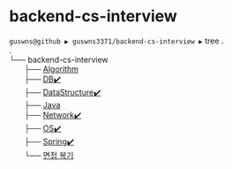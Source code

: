  # backend-cs-interview
 
 `guswns@github ▶ guswns3371/backend-cs-interview ▶`  tree .<br/>
.<br/>
└── backend-cs-interview<br/>
&nbsp;&nbsp;&nbsp;&nbsp;&nbsp;&nbsp;&nbsp;├── [Algorithm](Algorithm/README.md)<br/>
&nbsp;&nbsp;&nbsp;&nbsp;&nbsp;&nbsp;&nbsp;├── [DB✔️](DB/README.md)<br/>
&nbsp;&nbsp;&nbsp;&nbsp;&nbsp;&nbsp;&nbsp;├── [DataStructure✔️](DataStructure/README.md)<br/>
&nbsp;&nbsp;&nbsp;&nbsp;&nbsp;&nbsp;&nbsp;├── [Java](Java/README.md)<br/>
&nbsp;&nbsp;&nbsp;&nbsp;&nbsp;&nbsp;&nbsp;├── [Network✔️](Network/README.md)<br/>
&nbsp;&nbsp;&nbsp;&nbsp;&nbsp;&nbsp;&nbsp;├── [OS✔️](OS/README.md)<br/>
&nbsp;&nbsp;&nbsp;&nbsp;&nbsp;&nbsp;&nbsp;├── [Spring✔️](Spring/README.md)<br/>
&nbsp;&nbsp;&nbsp;&nbsp;&nbsp;&nbsp;&nbsp;└── [면접 복기](%EB%A9%B4%EC%A0%91%20%EB%B3%B5%EA%B8%B0)<br/>
  

